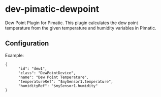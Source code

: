 # dev-pimatic-dewpoint

Dew Point Plugin for Pimatic. This plugin calculates the dew point temperature from the given temperature and humidity 
variables in Pimatic.

## Configuration

Example:

    {
          "id": "dew1",
          "class": "DewPointDevice",
          "name": "Dew Point Temperature",
          "temperatureRef": "$mySensor1.temperature",
          "humidityRef": "$mySensor1.humidity"
    }
